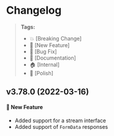 Changelog
=========

> **Tags:**
> - :boom:       [Breaking Change]
> - :rocket:     [New Feature]
> - :bug:        [Bug Fix]
> - :memo:       [Documentation]
> - :house:      [Internal]
> - :nail_care:  [Polish]

## v3.78.0 (2022-03-16)

#### :rocket: New Feature

* Added support for a stream interface
* Added support of `FormData` responses
